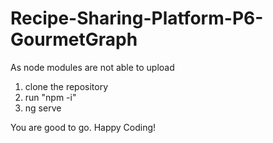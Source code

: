 # Recipe-Sharing-Platform-P6-GourmetGraph

As node modules are not able to upload
  1) clone the repository
  2) run "npm -i"
  3) ng serve

You are good to go. Happy Coding!

